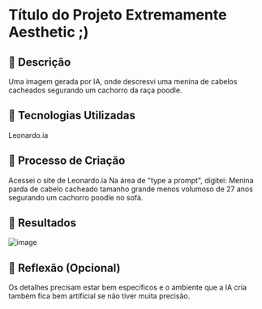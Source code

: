 # Título do Projeto Extremamente Aesthetic ;)

## 📒 Descrição
Uma imagem gerada por IA, onde descresvi uma menina de cabelos cacheados segurando um cachorro da raça poodle.

## 🤖 Tecnologias Utilizadas
Leonardo.ia

## 🧐 Processo de Criação
Acessei o site de Leonardo.ia
Na área de "type a prompt", digitei: Menina parda de cabelo  cacheado tamanho grande  menos volumoso de 27 anos segurando um cachorro poodle no sofá.

## 🚀 Resultados
![image](https://github.com/user-attachments/assets/649d6bac-3310-4fbc-9292-66c261f329ba)


## 💭 Reflexão (Opcional)
Os detalhes precisam estar bem específicos e o ambiente que a IA cria também fica bem artificial se não tiver muita precisão.

